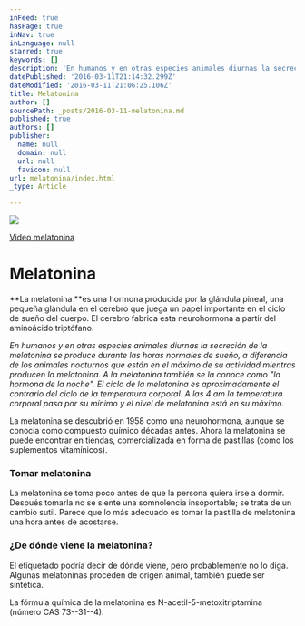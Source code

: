 ```yaml
---
inFeed: true
hasPage: true
inNav: true
inLanguage: null
starred: true
keywords: []
description: 'En humanos y en otras especies animales diurnas la secreción de la melatonina se produce durante las horas normales de sueño, a diferencia de los animales nocturnos que están en el máximo de su actividad mientras producen la melatonina. A la melatonina también se la conoce como “la hormona de la noche”. El ciclo de la melatonina es aproximadamente el contrario del ciclo de la temperatura corporal. A las 4 am la temperatura corporal pasa por su mínimo y el nivel de melatonina está en su máximo.'
datePublished: '2016-03-11T21:14:32.299Z'
dateModified: '2016-03-11T21:06:25.106Z'
title: Melatonina
author: []
sourcePath: _posts/2016-03-11-melatonina.md
published: true
authors: []
publisher:
  name: null
  domain: null
  url: null
  favicon: null
url: melatonina/index.html
_type: Article

---
```

![](https://the-grid-user-content.s3-us-west-2.amazonaws.com/c9c810b8-d98a-41b1-9217-6f6b149828b1.jpg)

[Video melatonina][0]

# Melatonina

**La melatonina **es una hormona producida por la glándula pineal, una pequeña glándula en el cerebro que juega un papel importante en el ciclo de sueño del cuerpo. El cerebro fabrica esta neurohormona a partir del aminoácido triptófano.

_En humanos y en otras especies animales diurnas la secreción de la melatonina se produce durante las horas normales de sueño, a diferencia de los animales nocturnos que están en el máximo de su actividad mientras producen la melatonina. A la melatonina también se la conoce como "la hormona de la noche". El ciclo de la melatonina es aproximadamente el contrario del ciclo de la temperatura corporal. A las 4 am la temperatura corporal pasa por su mínimo y el nivel de melatonina está en su máximo._

La melatonina se descubrió en 1958 como una neurohormona, aunque se conocía como compuesto químico décadas antes. Ahora la melatonina se puede encontrar en tiendas, comercializada en forma de pastillas (como los suplementos vitamínicos).

### Tomar melatonina

La melatonina se toma poco antes de que la persona quiera irse a dormir. Después tomarla no se siente una somnolencia insoportable; se trata de un cambio sutil. Parece que lo más adecuado es tomar la pastilla de melatonina una hora antes de acostarse.

### **¿De dónde viene la melatonina?**

El etiquetado podría decir de dónde viene, pero probablemente no lo diga. Algunas melatoninas proceden de origen animal, también puede ser sintética.

La fórmula química de la melatonina es N-acetil-5-metoxitriptamina (número CAS 73--31--4).

[0]: https://www.youtube.com/watch?v=-lDQTE97JGc